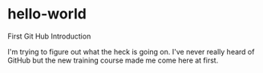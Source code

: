 # hello-world
First Git Hub Introduction

I'm trying to figure out what the heck is going on.  I've never really heard of GitHub but the new training course made me come here at first.
